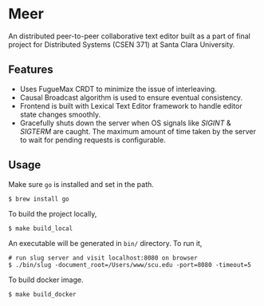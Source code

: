 # Meer

 An distributed peer-to-peer collaborative text editor built as a part of final project for Distributed Systems (CSEN 371) at Santa Clara University.

 ## Features

  - Uses FugueMax CRDT to minimize the issue of interleaving.
  - Causal Broadcast algorithm is used to ensure eventual consistency.
  - Frontend is built with Lexical Text Editor framework to handle editor state changes smoothly.
  - Gracefully shuts down the server when OS signals like _SIGINT_ & _SIGTERM_ are caught. The maximum amount of time taken by the server to wait for pending requests is configurable.

## Usage

Make sure `go` is installed and set in the path.
```
$ brew install go
```
To build the project locally, 
```
$ make build_local
```
An executable will be generated in `bin/` directory. To run it,
```
# run slug server and visit localhost:8080 on browser
$ ./bin/slug -document_root=/Users/www/scu.edu -port=8080 -timeout=5
```
To build docker image.
```
$ make build_docker
```
